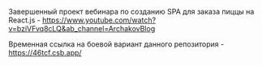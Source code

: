 Завершенный проект вебинара по созданию SPA для заказа пиццы на React.js - https://www.youtube.com/watch?v=bziVFvq8cLQ&ab_channel=ArchakovBlog

Временная ссылка на боевой вариант данного репозитория - https://46tcf.csb.app/
